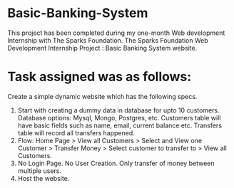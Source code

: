# Basic-Banking-System
This project has been completed during my one-month Web development Internship with The Sparks Foundation.
The Sparks Foundation Web Development Internship Project : Basic Banking System website.

# Task assigned was as follows:

Create a simple dynamic website which has the following specs.

1. Start with creating a dummy data in database for upto 10 customers. Database options: Mysql, Mongo, Postgres, etc. Customers table will have basic fields such as name, email,      current balance etc. Transfers table will record all transfers happened.
2. Flow: Home Page > View all Customers > Select and View one Customer > Transfer Money > Select customer to transfer to > View all Customers.
3. No Login Page. No User Creation. Only transfer of money between multiple users.
4. Host the website.
